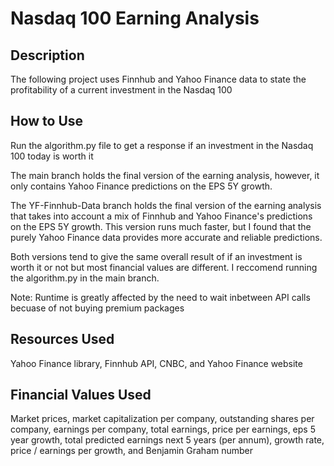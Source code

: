 # Nasdaq 100 Earning Analysis
## Description
The following project uses Finnhub and Yahoo Finance data to state the profitability of a current investment in the Nasdaq 100
## How to Use
Run the algorithm.py file to get a response if an investment in the Nasdaq 100 today is worth it

The main branch holds the final version of the earning analysis, however, it only contains Yahoo Finance predictions on the EPS 5Y growth. 

The YF-Finnhub-Data branch holds the final version of the earning analysis that takes into account a mix of Finnhub and Yahoo Finance's predictions on the EPS 5Y growth. This version runs much faster, but I found that the purely Yahoo Finance data provides more accurate and reliable predictions.

Both versions tend to give the same overall result of if an investment is worth it or not but most financial values are different. I reccomend running the algorithm.py in the main branch.  

Note: Runtime is greatly affected by the need to wait inbetween API calls becuase of not buying premium packages

## Resources Used
Yahoo Finance library, Finnhub API, CNBC, and Yahoo Finance website

## Financial Values Used 
Market prices, market capitalization per company, outstanding shares per company, earnings per company, total earnings, price per earnings, eps 5 year growth, total predicted earnings next 5 years (per annum), growth rate, price / earnings per growth, and Benjamin Graham number 